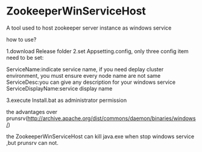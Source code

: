 # ZookeeperWinServiceHost
A tool used to host zookeeper server instance as windows service

how to use?

1.download Release folder
2.set Appsetting.config,
  only three config item need to be set:
  
  ServiceName:indicate service name, if you need deplay cluster environment, you must ensure every node name are not same
  ServiceDesc:you can give any description for your windows service
  ServiceDisplayName:service display name 
  
3.execute Install.bat as administrator permission



   


the advantages over prunsrv(http://archive.apache.org/dist/commons/daemon/binaries/windows/)

the ZookeeperWinServiceHost can kill java.exe when stop windows service ,but prunsrv can not.
